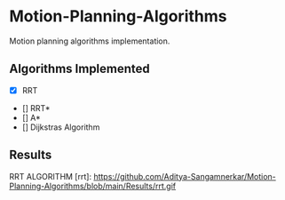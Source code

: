 # Motion-Planning-Algorithms
Motion planning algorithms implementation.

## Algorithms Implemented
- [x] RRT
- [] RRT*
- [] A*
- [] Dijkstras Algorithm

## Results

RRT ALGORITHM
[rrt]: https://github.com/Aditya-Sangamnerkar/Motion-Planning-Algorithms/blob/main/Results/rrt.gif

